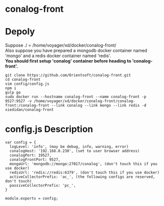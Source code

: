 # conalog-front   
# Depoly  
Suppose ./ = /home/voyager/xd/docker/conalog-front/  
Also suppose you have prepared a mongodb docker container named 'mongo' and a redis docker container named 'redis'.  
**You should first setup 'conalog' container before heading to 'conalog-front'.**  
```  
git clone https://github.com/Orientsoft/conalog-front.git  
cd conalog-front  
vim config/config.js
npm i  
gulp go  
sudo docker run --hostname conalog-front --name conalog-front -p 9527:9527 -v /home/voyager/xd/docker/conalog-front/conalog-front:/conalog-front --link conalog --link mongo --link redis -d xiedidan/conalog-front  
```  
# config.js Description
```  
var config = {
  logLevel: 'info', (may be debug, info, warning, error)
  conalogHost: '192.168.0.230', (set to user browser address)
  conalogPort: 19527,
  conalogFrontPort: 9527,
  mongoUrl: 'mongodb://mongo:27017/conalog', (don't touch this if you use docker)
  redisUrl: 'redis://redis:6379', (don't touch this if you use docker)
  activeCollectorPrefix: 'ac_', (the following configs are reserved, don't touch)
  passiveCollectorPrefix: 'pc_',
}

module.exports = config;
```  
